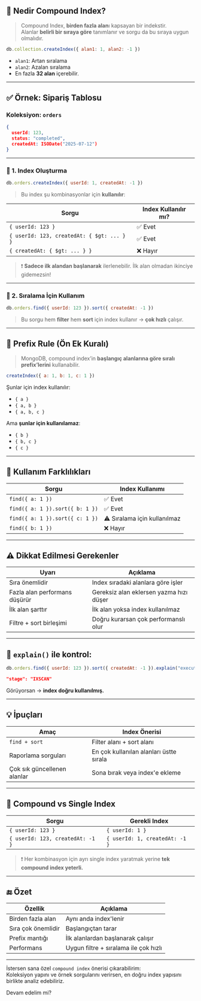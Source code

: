 
## 📌 Nedir Compound Index?

> Compound Index, **birden fazla alan**ı kapsayan bir indekstir.  
> Alanlar **belirli bir sıraya göre** tanımlanır ve sorgu da bu sıraya uygun olmalıdır.

```js
db.collection.createIndex({ alan1: 1, alan2: -1 })
```

- `alan1`: Artan sıralama
- `alan2`: Azalan sıralama
- En fazla **32 alan** içerebilir.

---

## ✅ Örnek: Sipariş Tablosu

### Koleksiyon: `orders`

```json
{
  userId: 123,
  status: "completed",
  createdAt: ISODate("2025-07-12")
}
```

---

### 🔹 1. Index Oluşturma

```js
db.orders.createIndex({ userId: 1, createdAt: -1 })
```

> Bu index şu kombinasyonlar için **kullanılır**:

|Sorgu|Index Kullanılır mı?|
|---|---|
|`{ userId: 123 }`|✅ Evet|
|`{ userId: 123, createdAt: { $gt: ... } }`|✅ Evet|
|`{ createdAt: { $gt: ... } }`|❌ Hayır|

> ❗ **Sadece ilk alandan başlanarak** ilerlenebilir. İlk alan olmadan ikinciye gidemezsin!

---

### 🔹 2. Sıralama İçin Kullanım

```js
db.orders.find({ userId: 123 }).sort({ createdAt: -1 })
```

> Bu sorgu hem **filter** hem **sort** için index kullanır → **çok hızlı** çalışır.

---

## 🧠 Prefix Rule (Ön Ek Kuralı)

> MongoDB, compound index’in **başlangıç alanlarına göre sıralı prefix’lerini** kullanabilir.

```js
createIndex({ a: 1, b: 1, c: 1 })
```

Şunlar için index kullanılır:

- `{ a }`
- `{ a, b }`
- `{ a, b, c }`

Ama **şunlar için kullanılamaz**:

- `{ b }`
- `{ b, c }`
- `{ c }`

---

## 🧪 Kullanım Farklılıkları

| Sorgu                           | Index Kullanımı              |
| ------------------------------- | ---------------------------- |
| `find({ a: 1 })`                | ✅ Evet                       |
| `find({ a: 1 }).sort({ b: 1 })` | ✅ Evet                       |
| `find({ a: 1 }).sort({ c: 1 })` | ⚠️ Sıralama için kullanılmaz |
| `find({ b: 1 })`                | ❌ Hayır                      |

---

## ⚠️ Dikkat Edilmesi Gerekenler

| Uyarı                         | Açıklama                                |
| ----------------------------- | --------------------------------------- |
| Sıra önemlidir                | Index sıradaki alanlara göre işler      |
| Fazla alan performans düşürür | Gereksiz alan eklersen yazma hızı düşer |
| İlk alan şarttır              | İlk alan yoksa index kullanılmaz        |
| Filtre + sort birleşimi       | Doğru kurarsan çok performanslı olur    |

---

## 🔎 `explain()` ile kontrol:

```js
db.orders.find({ userId: 123 }).sort({ createdAt: -1 }).explain("executionStats")
```

```json
"stage": "IXSCAN"
```

Görüyorsan → **index doğru kullanılmış.**

---

## 💡 İpuçları

| Amaç                        | Index Önerisi                           |
| --------------------------- | --------------------------------------- |
| `find + sort`               | Filter alanı + sort alanı               |
| Raporlama sorguları         | En çok kullanılan alanları üstte sırala |
| Çok sık güncellenen alanlar | Sona bırak veya index'e ekleme          |

---

## 🧠 Compound vs Single Index

| Sorgu                            | Gerekli Index                  |
| -------------------------------- | ------------------------------ |
| `{ userId: 123 }`                | `{ userId: 1 }`                |
| `{ userId: 123, createdAt: -1 }` | `{ userId: 1, createdAt: -1 }` |

> ❗ Her kombinasyon için ayrı single index yaratmak yerine **tek compound index yeterli.**

---

## 🔚 Özet

| Özellik            | Açıklama                              |
| ------------------ | ------------------------------------- |
| Birden fazla alan  | Aynı anda index'lenir                 |
| Sıra çok önemlidir | Başlangıçtan tarar                    |
| Prefix mantığı     | İlk alanlardan başlanarak çalışır     |
| Performans         | Uygun filtre + sıralama ile çok hızlı |

---

İstersen sana özel `compound index` önerisi çıkarabilirim:  
Koleksiyon yapını ve örnek sorgularını verirsen, en doğru index yapısını birlikte analiz edebiliriz.

Devam edelim mi?